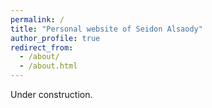 ```yaml
---
permalink: /
title: "Personal website of Seidon Alsaody"
author_profile: true
redirect_from: 
  - /about/
  - /about.html
---
```


Under construction.
